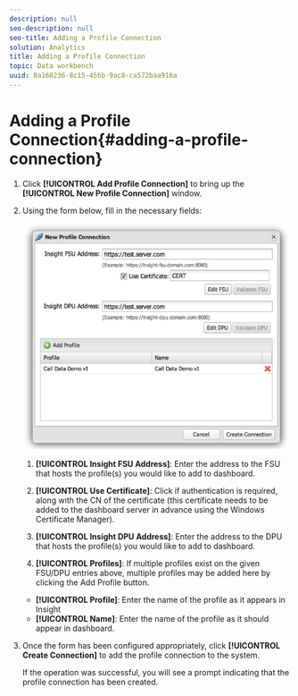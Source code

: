 ```yaml
---
description: null
seo-description: null
seo-title: Adding a Profile Connection
solution: Analytics
title: Adding a Profile Connection
topic: Data workbench
uuid: 0a168236-8c15-456b-9ac8-ca572baa916a
---
```


# Adding a Profile Connection{#adding-a-profile-connection}

1. Click **[!UICONTROL Add Profile Connection]** to bring up the **[!UICONTROL New Profile Connection]** window.
1. Using the form below, fill in the necessary fields:

   ![](assets/new_profile_connection.png)

   1. **[!UICONTROL Insight FSU Address]**: Enter the address to the FSU that hosts the profile(s) you would like to add to dashboard.

   1. **[!UICONTROL Use Certificate]**: Click if authentication is required, along with the CN of the certificate (this certificate needs to be added to the dashboard server in advance using the Windows Certificate Manager).
   1. **[!UICONTROL Insight DPU Address]**: Enter the address to the DPU that hosts the profile(s) you would like to add to dashboard.
   1. **[!UICONTROL Profiles]**: If multiple profiles exist on the given FSU/DPU entries above, multiple profiles may be added here by clicking the Add Profile button.

    * **[!UICONTROL Profile]**: Enter the name of the profile as it appears in Insight 
    * **[!UICONTROL Name]**: Enter the name of the profile as it should appear in dashboard.

1. Once the form has been configured appropriately, click **[!UICONTROL Create Connection]** to add the profile connection to the system.

   If the operation was successful, you will see a prompt indicating that the profile connection has been created. 